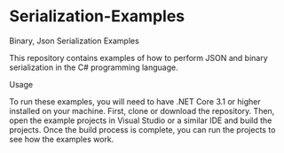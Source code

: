 # Serialization-Examples
Binary,  Json Serialization Examples


This repository contains examples of how to perform JSON and binary serialization in the C# programming language.

Usage

To run these examples, you will need to have .NET Core 3.1 or higher installed on your machine. 
First, clone or download the repository. Then, open the example projects in Visual Studio or a similar IDE and build the projects.
Once the build process is complete, you can run the projects to see how the examples work.
